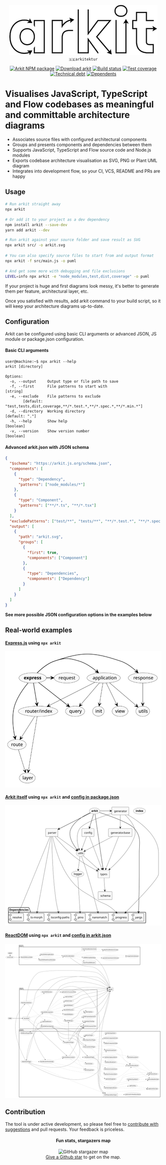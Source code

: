 <p align="center">
  <img src="arkit.svg?sanitize=true" alt="arkit" /><br /><code>🇸🇪arkitektur</code>
</p>
<p align="center">
  <a href="https://www.npmjs.com/arkit"><img src="https://img.shields.io/npm/v/arkit.svg?label=%20&style=flat-square" alt="Arkit NPM package" /></a>
  <a href="https://www.npmjs.com/arkit"><img src="https://img.shields.io/npm/dw/arkit.svg?style=flat-square" alt="Download arkit" /></a>
  <a href="https://travis-ci.org/dyatko/arkit/branches"><img src="https://img.shields.io/travis/dyatko/arkit/master.svg?style=flat-square" alt="Build status" /></a>
  <a href="https://codeclimate.com/github/dyatko/arkit/code"><img src="https://img.shields.io/codeclimate/coverage/dyatko/arkit.svg?style=flat-square" alt="Test coverage" /></a>
  <a href="https://codeclimate.com/github/dyatko/arkit/issues"><img src="https://img.shields.io/codeclimate/tech-debt/dyatko/arkit.svg?style=flat-square" alt="Technical debt" /></a>
  <a href="https://libraries.io/npm/arkit/dependents"><img src="https://img.shields.io/librariesio/dependents/npm/arkit.svg?style=flat-square" alt="Dependents" /></a>
</p>

# Visualises JavaScript, TypeScript and Flow codebases as meaningful and committable architecture diagrams

- Associates source files with configured architectural components
- Groups and presents components and dependencies between them
- Supports JavaScript, TypeScript and Flow source code and Node.js modules
- Exports codebase architecture visualisation as SVG, PNG or Plant UML diagram
- Integrates into development flow, so your CI, VCS, README and PRs are happy

## Usage

```sh
# Run arkit straight away
npx arkit

# Or add it to your project as a dev dependency
npm install arkit --save-dev
yarn add arkit --dev
```

```sh
# Run arkit against your source folder and save result as SVG
npx arkit src/ -o arkit.svg

# You can also specify source files to start from and output format
npx arkit -f src/main.js -o puml

# And get some more with debugging and file exclusions
LEVEL=info npx arkit -e "node_modules,test,dist,coverage" -o puml
```

If your project is huge and first diagrams look messy, it's better to generate them per feature, architectural layer, etc.

Once you satisfied with results, add arkit command to your build script, so it will keep your architecture diagrams up-to-date.

## Configuration

Arkit can be configured using basic CLI arguments or advanced JSON, JS module or package.json configuration.

#### Basic CLI arguments

```console
user@machine:~$ npx arkit --help
arkit [directory]

Options:
  -o, --output     Output type or file path to save
  -f, --first      File patterns to start with                          [string]
  -e, --exclude    File patterns to exclude
        [default: "test,tests,dist,coverage,**/*.test.*,**/*.spec.*,**/*.min.*"]
  -d, --directory  Working directory                              [default: "."]
  -h, --help       Show help                                           [boolean]
  -v, --version    Show version number                                 [boolean]
```

#### Advanced arkit.json with JSON schema

```json
{
  "$schema": "https://arkit.js.org/schema.json",
  "components": [
    {
      "type": "Dependency",
      "patterns": ["node_modules/*"]
    },
    {
      "type": "Component",
      "patterns": ["**/*.ts", "**/*.tsx"]
    }
  ],
  "excludePatterns": ["test/**", "tests/**", "**/*.test.*", "**/*.spec.*"],
  "output": [
    {
      "path": "arkit.svg",
      "groups": [
        {
          "first": true,
          "components": ["Component"]
        },
        {
          "type": "Dependencies",
          "components": ["Dependency"]
        }
      ]
    }
  ]
}
```

**See more possible JSON configuration options in the examples below**

## Real-world examples

#### [Express.js](https://github.com/dyatko/arkit/tree/master/test/express) using `npx arkit`
![Express architecture diagram](test/express/express.svg?sanitize=true)

#### [Arkit itself](https://github.com/dyatko/arkit/tree/master/src) using `npx arkit` and [config in package.json](https://github.com/dyatko/arkit/blob/master/package.json#L17)
![Arkit architecture diagram](dist/arkit.svg?sanitize=true)

#### [ReactDOM](https://github.com/dyatko/arkit/tree/master/test/react-dom) using `npx arkit` and [config in arkit.json](test/react-dom/arkit.json)
![ReactDOM architecture diagram](test/react-dom/arkit.svg?sanitize=true)

## Contribution

The tool is under active development, so please feel free to [contribute with suggestions](https://github.com/dyatko/arkit/issues/new/choose) and pull requests. Your feedback is priceless.

<h4 align="center">Fun stats, stargazers map</h4>

<p align="center">
    <img src="https://docs.google.com/spreadsheets/d/e/2PACX-1vRISFoOgWs4rihpPl2aWnQsqpMprhJIZnq7hulWWqMXPNqWodMkOWs_kImI2BLGdKZcXuiYYlP1Jj5T/pubchart?oid=1029094759&format=image" alt="GitHub stargazer map" height="320" /><br />
    <a href="https://github.com/dyatko/arkit">Give a Github star</a> to get on the map.
</p>
